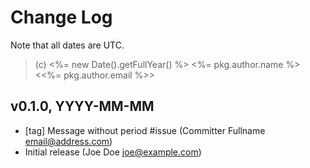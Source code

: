 Change Log
==========

Note that all dates are UTC.

> (c) <%= new Date().getFullYear() %> <%= pkg.author.name %> <<%= pkg.author.email %>>


v0.1.0, YYYY-MM-MM
------------------
- [tag] Message without period #issue (Committer Fullname <email@address.com>)
- Initial release (Joe Doe <joe@example.com>)
